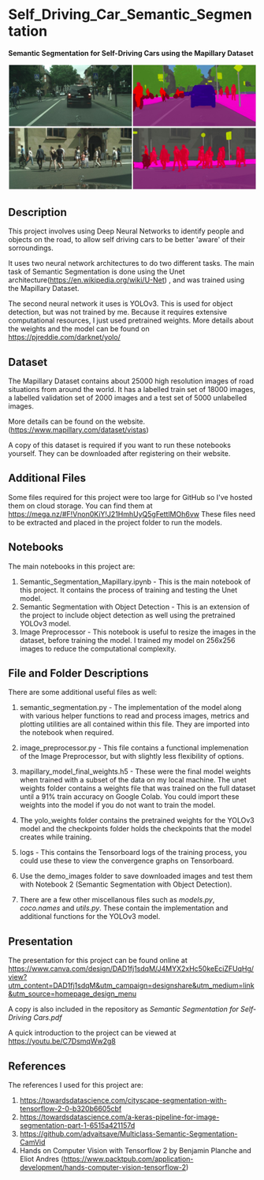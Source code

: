 # Self_Driving_Car_Semantic_Segmentation

**Semantic Segmentation for Self-Driving Cars using the Mapillary Dataset**

<img src="nb_images/image.png">

## Description

This project involves using Deep Neural Networks to identify people and objects on the road, to allow self driving cars to be better 'aware' of their sorroundings.

It uses two neural network architectures to do two different tasks. The main task of Semantic Segmentation is done using the Unet architecture(https://en.wikipedia.org/wiki/U-Net) , and was trained using the Mapillary Dataset.

The second neural network it uses is YOLOv3. This is used for object detection, but was not trained by me. Because it requires extensive computational resources, I just used pretrained weights. More details about the weights and the model can be found on https://pjreddie.com/darknet/yolo/

## Dataset

The Mapillary Dataset contains about 25000 high resolution images of road situations from around the world. It has a labelled train set of 18000 images, a labelled validation set of 2000 images and a test set of 5000 unlabelled images.

More details can be found on the website. (https://www.mapillary.com/dataset/vistas)

A copy of this dataset is required if you want to run these notebooks yourself. They can be downloaded after registering on their website.

## Additional Files

Some files required for this project were too large for GitHub so I've hosted them on cloud storage.
You can find them at https://mega.nz/#F!Vnon0KiY!J21HmhUyQ5gFettlMOh6vw
These files need to be extracted and placed in the project folder to run the models.

## Notebooks

The main notebooks in this project are:

1. Semantic_Segmentation_Mapillary.ipynb - This is the main notebook of this project. It contains the process of training and testing the Unet model.
2. Semantic Segmentation with Object Detection - This is an extension of the project to include object detection as well using the pretrained YOLOv3 model.
3. Image Preprocessor - This notebook is useful to resize the images in the dataset, before training the model. I trained my model on 256x256 images to reduce the computational complexity.


## File and Folder Descriptions

There are some additional useful files as well:

1. semantic_segmentation.py - The implementation of the model along with various helper functions to read and process images, metrics and plotting utilities are all contained within this file. They are imported into the notebook when required.

2. image_preprocessor.py - This file contains a functional implemenation of the Image Preprocessor, but with slightly less flexibility of options.

3. mapillary_model_final_weights.h5 - These were the final model weights when trained with a subset of the data on my local machine. The unet weights folder contains a weights file that was trained on the full dataset until a 91% train accuracy on Google Colab. You could import these weights into the model if you do not want to train the model.

4. The yolo_weights folder contains the pretrained weights for the YOLOv3 model and the checkpoints folder holds the checkpoints that the model creates while training.

5. logs - This contains the Tensorboard logs of the training process, you could use these to view the convergence graphs on Tensorboard.

6. Use the demo_images folder to save downloaded images and test them with Notebook 2 (Semantic Segmentation with Object Detection).

7. There are a few other miscellanous files such as *models.py*, *coco.names* and *utils.py*. These contain the implementation and additional functions for the YOLOv3 model.

## Presentation

The presentation for this project can be found online at https://www.canva.com/design/DAD1fj1sdqM/J4MYX2xHc50keEciZFUqHg/view?utm_content=DAD1fj1sdqM&utm_campaign=designshare&utm_medium=link&utm_source=homepage_design_menu

A copy is also included in the repository as *Semantic Segmentation for Self-Driving Cars.pdf*

A quick introduction to the project can be viewed at https://youtu.be/C7DsmqWw2g8

## References

The references I used for this project are:

1. https://towardsdatascience.com/cityscape-segmentation-with-tensorflow-2-0-b320b6605cbf
2. https://towardsdatascience.com/a-keras-pipeline-for-image-segmentation-part-1-6515a421157d
3. https://github.com/advaitsave/Multiclass-Semantic-Segmentation-CamVid
4. Hands on Computer Vision with Tensorflow 2 by Benjamin Planche and Eliot Andres (https://www.packtpub.com/application-development/hands-computer-vision-tensorflow-2)
